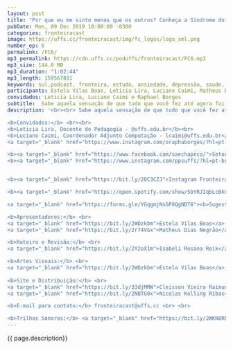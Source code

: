 ```yaml
---
layout: post
title: "Por que eu me sinto menos que os outros? Conheça a Síndrome do Impostor."
pubDate: Mon, 09 Dec 2019 10:00:00 -0300
categories: fronteiracast
image: https://uffs.cc/fronteiracast/img/fc_logos/logo_xml.png
number_ep: 6
permalink: /FC6/ 
mp3_permalink: https://cdn.uffs.cc/poduffs/fronteiracast/FC6.mp3
mp3_size: 144.0 MB
mp3_duration: "1:02:44"
mp3_length: 150567831
keywords: sul,podcast, fronteira, estudo, ansiedade, depressão, saude, mental, assistencia, estudantil, sae, bem, estar, sindrome, impostor
participants: Estela Vilas Boas, Leticia Lira, Luciano Caimi, Matheus Dias Negrao e Raphael Borges
convidados: Leticia Lira, Luciano Caimi e Raphael Borges 
subtitle:  Sabe aquela sensação de que tudo que você fez até agora foi por pura sorte? No episódio desta semana do FronteiraCast nós conversamos sobre a síndrome do impostor.
description: '<br><br> Sabe aquela sensação de que tudo que você fez até agora foi por pura sorte? No episódio desta semana do FronteiraCast nós conversamos sobre a síndrome do impostor. A síndrome do impostor é uma desordem psicológica na qual a pessoa não consegue aceitar e admitir suas conquistas, pois acredita que todo o seu sucesso e êxito se devem à sorte ou porque alguém ajudou. Os convidados para conversar conosco são a professora de pedagogia e psicologa Letícia Lira, o estudante de computação Raphael Borges e o coordenador adjunto do curso de computação Luciano Caimi. <br><br>

<b>Convidados:</b> <br><br>
<b>Leticia Lira, Docente de Pedagogia - @uffs.edu.br</b><br>
<b>Luciano Caimi, Coordenador Adjunto Computação - lcaimi@uffs.edu.br</b><br>
<a target="_blank" href="https://www.instagram.com/oraphaborges/?hl=pt-br">Raphael Borges - Ciência da Computação</a><br><br>

<b><a target="_blank" href="https://www.facebook.com/saechapeco/">Setor de Assuntos Estudantis</a></b><br>
<b><a target="_blank" href="https://www.instagram.com/ppsuffs/?hl=pt-br">Projeto de Promoção à Saúde do Estudante Universitário</a></b><br><br>


<b><a target="_blank" href="https://bit.ly/2OC3CZJ">Instagram FronteiraCast</a></b> <br> <br>

<b><a target="_blank" href="https://open.spotify.com/show/5bYRJIqbLcBk0GOP9FTY1f?si=ASpU8jFZS2i-Q50eViHDcQ"> DNA UFFS </a></b><br><br>

<a target="_blank" href="https://forms.gle/YGqgmjNsGP8QgNDT8"><b>Sugestões e Criticas</b></a> <br> <br>

<b>Apresentadores:</b> <br>
<a target="_blank" href="https://bit.ly/2WDzkbm">Estela Vilas Boas</a> / <a target="_blank" href="https://bit.ly/2NK7aaK">Instagram</a><br> 
<a target="_blank" href="https://bit.ly/2r74VGx">Matheus Dias Negrão</a> / <a target="_blank" href="https://bit.ly/2rEOrG8">Instagram</a><br><br>

<b>Roteiro e Revisão:</b> <br>
<a target="_blank" href="https://bit.ly/2Y2oX1m">Isabeli Rosana Reik</a> / <a target="_blank" href="https://bit.ly/35QCxHX">Instagram</a> <br> <br> 

<b>Artes Visuais:</b> <br>
<a target="_blank" href="https://bit.ly/2WDzkbm">Estela Vilas Boas</a> / <a target="_blank" href="https://bit.ly/2NK7aaK">Instagram</a> <br> <br> 
 
<b>Site e Distribuição:</b> <br>
<a target="_blank" href="https://bit.ly/33djMMW">Cleisson Vieira Raimundi</a> / <a target="_blank" href="https://bit.ly/37U5J2s">Instagram</a> <br> 
<a target="_blank" href="https://bit.ly/2NBTG0x">Nicolas Kolling Ribas</a> <br> <br>

<b>E-mail para contato:</b> fronteiracast@uffs.cc <br> <br>

<b>Trilhas Sonoras:</b> <a target="_blank" href="https://bit.ly/2WKN8Rh">https://bit.ly/2WKN8Rh</a> e <a target="_blank" href="https://bit.ly/36BUyer">https://bit.ly/36BUyer</a> '
---
```


{{ page.description}}
